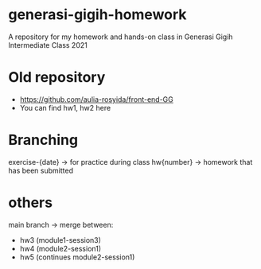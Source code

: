 # generasi-gigih-homework
A repository for my homework and hands-on class in Generasi Gigih Intermediate Class 2021

# Old repository 
- https://github.com/aulia-rosyida/front-end-GG
- You can find hw1, hw2 here
# Branching
exercise-{date} -> for practice during class
hw{number} -> homework that has been submitted

# others
main branch -> merge between:
- hw3 (module1-session3)
- hw4 (module2-session1)
- hw5 (continues module2-session1)
